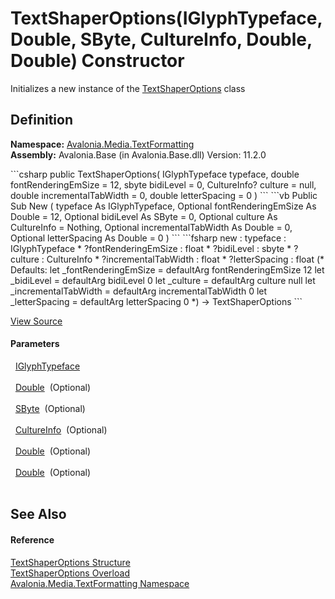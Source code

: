 # TextShaperOptions(IGlyphTypeface, Double, SByte, CultureInfo, Double, Double) Constructor


Initializes a new instance of the <a href="T_Avalonia_Media_TextFormatting_TextShaperOptions">TextShaperOptions</a> class



## Definition
**Namespace:** <a href="N_Avalonia_Media_TextFormatting">Avalonia.Media.TextFormatting</a>  
**Assembly:** Avalonia.Base (in Avalonia.Base.dll) Version: 11.2.0

<Tabs groupId="api-code-preview">
<TabItem value="csharp" label="C#">
```csharp
public TextShaperOptions(
	IGlyphTypeface typeface,
	double fontRenderingEmSize = 12,
	sbyte bidiLevel = 0,
	CultureInfo? culture = null,
	double incrementalTabWidth = 0,
	double letterSpacing = 0
)
```
</TabItem>
<TabItem value="vb" label="VB">
```vb
Public Sub New ( 
	typeface As IGlyphTypeface,
	Optional fontRenderingEmSize As Double = 12,
	Optional bidiLevel As SByte = 0,
	Optional culture As CultureInfo = Nothing,
	Optional incrementalTabWidth As Double = 0,
	Optional letterSpacing As Double = 0
)
```
</TabItem>
<TabItem value="fsharp" label="F#">
```fsharp
new : 
        typeface : IGlyphTypeface * 
        ?fontRenderingEmSize : float * 
        ?bidiLevel : sbyte * 
        ?culture : CultureInfo * 
        ?incrementalTabWidth : float * 
        ?letterSpacing : float 
(* Defaults:
        let _fontRenderingEmSize = defaultArg fontRenderingEmSize 12
        let _bidiLevel = defaultArg bidiLevel 0
        let _culture = defaultArg culture null
        let _incrementalTabWidth = defaultArg incrementalTabWidth 0
        let _letterSpacing = defaultArg letterSpacing 0
*)
-> TextShaperOptions
```
</TabItem>
</Tabs>



<a href="https://github.com/AvaloniaUI/Avalonia/tree/master/src/Avalonia.Base/Media/TextFormatting/TextShaperOptions.cs#L19" title="View the source code">View Source</a>



#### Parameters
<dl><dt>  <a href="T_Avalonia_Media_IGlyphTypeface">IGlyphTypeface</a></dt><dd> </dd><dt>  <a href="https://learn.microsoft.com/dotnet/api/system.double" target="_blank" rel="noopener noreferrer">Double</a>  (Optional)</dt><dd> </dd><dt>  <a href="https://learn.microsoft.com/dotnet/api/system.sbyte" target="_blank" rel="noopener noreferrer">SByte</a>  (Optional)</dt><dd> </dd><dt>  <a href="https://learn.microsoft.com/dotnet/api/system.globalization.cultureinfo" target="_blank" rel="noopener noreferrer">CultureInfo</a>  (Optional)</dt><dd> </dd><dt>  <a href="https://learn.microsoft.com/dotnet/api/system.double" target="_blank" rel="noopener noreferrer">Double</a>  (Optional)</dt><dd> </dd><dt>  <a href="https://learn.microsoft.com/dotnet/api/system.double" target="_blank" rel="noopener noreferrer">Double</a>  (Optional)</dt><dd> </dd></dl>

## See Also


#### Reference
<a href="T_Avalonia_Media_TextFormatting_TextShaperOptions">TextShaperOptions Structure</a>  
<a href="Overload_Avalonia_Media_TextFormatting_TextShaperOptions__ctor">TextShaperOptions Overload</a>  
<a href="N_Avalonia_Media_TextFormatting">Avalonia.Media.TextFormatting Namespace</a>  
